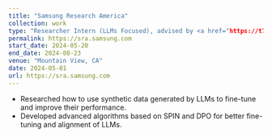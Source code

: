 ```yaml
---
title: "Samsung Research America"
collection: work
type: "Researcher Intern (LLMs Focused), advised by <a href="https://t7hua.github.io" target="_blank">Ting Hua</a> and co-advised by <a href="https://gaosh.github.io" target="_blank">Shangqian Gao</a>"
permalink: https://sra.samsung.com
start_date: 2024-05-20
end_date: 2024-08-23
venue: "Mountain View, CA"
date: 2024-05-01
url: https://sra.samsung.com
---
```


- Researched how to use synthetic data generated by LLMs to fine-tune and improve their performance.
- Developed advanced algorithms based on SPIN and DPO for better fine-tuning and alignment of LLMs.

